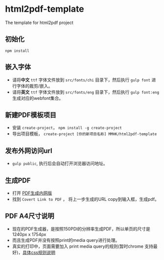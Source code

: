 # html2pdf-template
The template for html2pdf project

## 初始化

`npm install`

## 嵌入字体

- 请将**中文** `ttf` 字体文件放到 `src/fonts/chi` 目录下，然后执行 `gulp font` 进行字体的裁剪/嵌入。
- 请将**英文** `ttf` 字体文件放到 `src/fonts/eng` 目录下，然后执行 `gulp font:eng` 生成对应的webfont集合。

## 新建PDF模板项目

- 安装 `create-project`， `npm install -g create-project`
- 导出项目模板， `create-project [你的新项目名称] MMHK/html2pdf-template`

## 发布外网访问url

- `gulp public`, 执行后会自动打开浏览器访问地址。

## 生成PDF

- 打开 [PDF生成内网版](http://192.168.33.126:4444/sample/)
- 找到 `Covert Link to PDF` ， 将上一步生成的URL copy到输入框，生成pdf。

## PDF A4尺寸说明

- 现在的PDF生成器，是按照150PDI的分辨率生成PDF，所以单页的尺寸是 1240px x 1754px
- 而且生成PDF并没有按照print的media query进行处理。
- 真实的打印中，页面需要加入 print media query的规则(暂时chrome 支持最好)，[具体css规则说明](http://www.css88.com/archives/4731)

